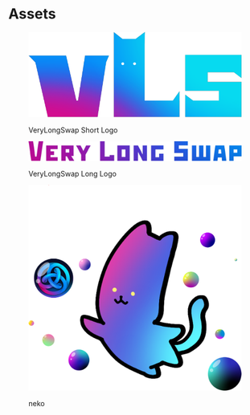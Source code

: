 # Assets

<figure><img src=".gitbook/assets/VLS_logo01.png" alt=""><figcaption><p>VeryLongSwap Short Logo</p></figcaption></figure>



<figure><img src=".gitbook/assets/VLS_logo02.png" alt=""><figcaption><p>VeryLongSwap Long Logo</p></figcaption></figure>



<figure><img src=".gitbook/assets/VLS_image01.png" alt=""><figcaption><p>neko</p></figcaption></figure>
